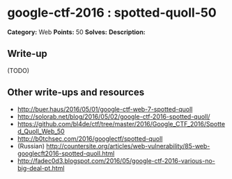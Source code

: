 # google-ctf-2016 : spotted-quoll-50

**Category:** Web
**Points:** 50
**Solves:** 
**Description:**



## Write-up

(TODO)

## Other write-ups and resources

* http://buer.haus/2016/05/01/google-ctf-web-7-spotted-quoll
* http://solorab.net/blog/2016/05/02/google-ctf-2016-spotted-quoll/
* https://github.com/bl4de/ctf/tree/master/2016/Google_CTF_2016/Spotted_Quoll_Web_50
* http://b0tchsec.com/2016/googlectf/spotted-quoll
* (Russian) http://countersite.org/articles/web-vulnerability/85-web-googlecft2016-spotted-quoll.html
* http://fadec0d3.blogspot.com/2016/05/google-ctf-2016-various-no-big-deal-pt.html
